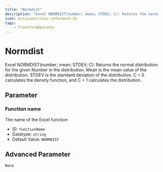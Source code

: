 ```yaml
---
title: "Normdist"
description: "Excel NORMDIST(number; mean; STDEV; C): Returns the normal distribution for the given Number in the distribution. Mean is the mean value of the distribution. STDEV is the standard deviation of the distribution. C = 0 calculates the density function, and C = 1 calculates the distribution."
icon: octicons/cross-reference-24
tags: 
    - TransformOperator
---
```

# Normdist
<!-- This file was generated - DO NOT CHANGE IT MANUALLY -->



Excel NORMDIST(number; mean; STDEV; C): Returns the normal distribution for the given Number in the distribution. Mean is the mean value of the distribution. STDEV is the standard deviation of the distribution. C = 0 calculates the density function, and C = 1 calculates the distribution.

## Parameter

### Function name

The name of the Excel function

- ID: `functionName`
- Datatype: `string`
- Default Value: `NORMDIST`





## Advanced Parameter

`None`